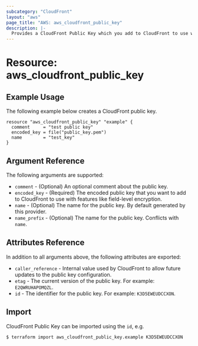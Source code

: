 ```yaml
---
subcategory: "CloudFront"
layout: "aws"
page_title: "AWS: aws_cloudfront_public_key"
description: |-
  Provides a CloudFront Public Key which you add to CloudFront to use with features like field-level encryption.
---
```


# Resource: aws_cloudfront_public_key

## Example Usage

The following example below creates a CloudFront public key.

```hcl
resource "aws_cloudfront_public_key" "example" {
  comment     = "test public key"
  encoded_key = file("public_key.pem")
  name        = "test_key"
}
```

## Argument Reference

The following arguments are supported:

* `comment` - (Optional) An optional comment about the public key.
* `encoded_key` - (Required) The encoded public key that you want to add to CloudFront to use with features like field-level encryption.
* `name` - (Optional) The name for the public key. By default generated by this provider.
* `name_prefix` - (Optional) The name for the public key. Conflicts with `name`.

## Attributes Reference

In addition to all arguments above, the following attributes are exported:

* `caller_reference` - Internal value used by CloudFront to allow future updates to the public key configuration.
* `etag` - The current version of the public key. For example: `E2QWRUHAPOMQZL`.
* `id` - The identifier for the public key. For example: `K3D5EWEUDCCXON`.

## Import

CloudFront Public Key can be imported using the `id`, e.g.

```
$ terraform import aws_cloudfront_public_key.example K3D5EWEUDCCXON
```
